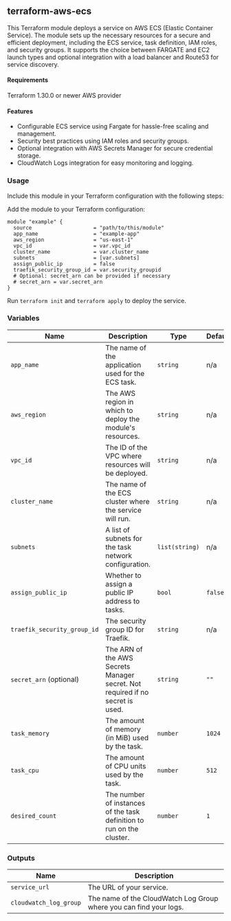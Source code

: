 ## terraform-aws-ecs
This Terraform module deploys a service on AWS ECS (Elastic Container Service). The module sets up the necessary resources for a secure and efficient deployment, including the ECS service, task definition, IAM roles, and security groups. It supports the choice between FARGATE and EC2 launch types and optional integration with a load balancer and Route53 for service discovery.

#### Requirements

Terraform 1.30.0 or newer
AWS provider

#### Features
- Configurable ECS service using Fargate for hassle-free scaling and management.
- Security best practices using IAM roles and security groups.
- Optional integration with AWS Secrets Manager for secure credential storage.
- CloudWatch Logs integration for easy monitoring and logging.

### Usage
Include this module in your Terraform configuration with the following steps:

Add the module to your Terraform configuration:

```
module "example" {
  source                    = "path/to/this/module"
  app_name                  = "example-app"
  aws_region                = "us-east-1"
  vpc_id                    = var.vpc_id
  cluster_name              = var.cluster_name
  subnets                   = [var.subnets]
  assign_public_ip          = false
  traefik_security_group_id = var.security_groupid
  # Optional: secret_arn can be provided if necessary
  # secret_arn = var.secret_arn
}

```
Run `terraform init` and `terraform apply` to deploy the service.
### Variables
| Name                        | Description                                               | Type         | Default | Required |
|-----------------------------|-----------------------------------------------------------|--------------|---------|----------|
| `app_name`                  | The name of the application used for the ECS task.        | `string`     | n/a     | yes      |
| `aws_region`                | The AWS region in which to deploy the module's resources. | `string`     | n/a     | yes      |
| `vpc_id`                    | The ID of the VPC where resources will be deployed.       | `string`     | n/a     | yes      |
| `cluster_name`              | The name of the ECS cluster where the service will run.   | `string`     | n/a     | yes      |
| `subnets`                   | A list of subnets for the task network configuration.     | `list(string)`| n/a    | yes      |
| `assign_public_ip`          | Whether to assign a public IP address to tasks.           | `bool`       | `false` | no       |
| `traefik_security_group_id` | The security group ID for Traefik.                        | `string`     | n/a     | yes      |
| `secret_arn` (optional)     | The ARN of the AWS Secrets Manager secret. Not required if no secret is used. | `string` | `""` | no |
| `task_memory`               | The amount of memory (in MiB) used by the task.           | `number`     | `1024`  | no       |
| `task_cpu`                  | The amount of CPU units used by the task.                 | `number`     | `512`   | no       |
| `desired_count`             | The number of instances of the task definition to run on the cluster. | `number` | `1`    | no       |

### Outputs

| Name                  | Description                                       |
|-----------------------|---------------------------------------------------|
| `service_url`         | The URL of your service.                          |
| `cloudwatch_log_group`| The name of the CloudWatch Log Group where you can find your logs. |


